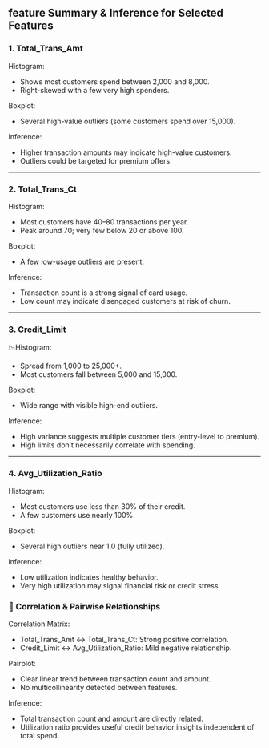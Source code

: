 ##  feature Summary & Inference for Selected Features

### 1. Total_Trans_Amt

 Histogram:
- Shows most customers spend between 2,000 and 8,000.
- Right-skewed with a few very high spenders.

 Boxplot:
- Several high-value outliers (some customers spend over 15,000).

Inference:
- Higher transaction amounts may indicate high-value customers.
- Outliers could be targeted for premium offers.

---

### 2. Total_Trans_Ct

 Histogram:
- Most customers have 40–80 transactions per year.
- Peak around 70; very few below 20 or above 100.

 Boxplot:
- A few low-usage outliers are present.

Inference:
- Transaction count is a strong signal of card usage.
- Low count may indicate disengaged customers at risk of churn.

---

### 3. Credit_Limit

📉Histogram:
- Spread from 1,000 to 25,000+.
- Most customers fall between 5,000 and 15,000.

 Boxplot:
- Wide range with visible high-end outliers.

 Inference:
- High variance suggests multiple customer tiers (entry-level to premium).
- High limits don’t necessarily correlate with spending.

---

### 4. Avg_Utilization_Ratio

 Histogram:
- Most customers use less than 30% of their credit.
- A few customers use nearly 100%.

 Boxplot:
- Several high outliers near 1.0 (fully utilized).

inference:
- Low utilization indicates healthy behavior.
- Very high utilization may signal financial risk or credit stress.

### 🔗 Correlation & Pairwise Relationships

 Correlation Matrix:
- Total_Trans_Amt ↔ Total_Trans_Ct: Strong positive correlation.
- Credit_Limit ↔ Avg_Utilization_Ratio: Mild negative relationship.

 Pairplot:
- Clear linear trend between transaction count and amount.
- No multicollinearity detected between features.

 Inference:
- Total transaction count and amount are directly related.
- Utilization ratio provides useful credit behavior insights independent of total spend.

